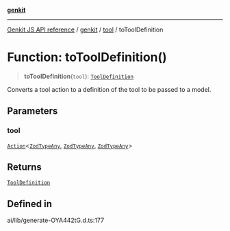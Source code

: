 [**genkit**](../../README.md)

***

[Genkit JS API reference](../../../README.md) / [genkit](../../README.md) / [tool](../README.md) / toToolDefinition

# Function: toToolDefinition()

> **toToolDefinition**(`tool`): [`ToolDefinition`](../../model/type-aliases/ToolDefinition.md)

Converts a tool action to a definition of the tool to be passed to a model.

## Parameters

### tool

[`Action`](../../type-aliases/Action.md)\<[`ZodTypeAny`](../../namespaces/z/type-aliases/ZodTypeAny.md), [`ZodTypeAny`](../../namespaces/z/type-aliases/ZodTypeAny.md), [`ZodTypeAny`](../../namespaces/z/type-aliases/ZodTypeAny.md)\>

## Returns

[`ToolDefinition`](../../model/type-aliases/ToolDefinition.md)

## Defined in

ai/lib/generate-OYA442tG.d.ts:177
